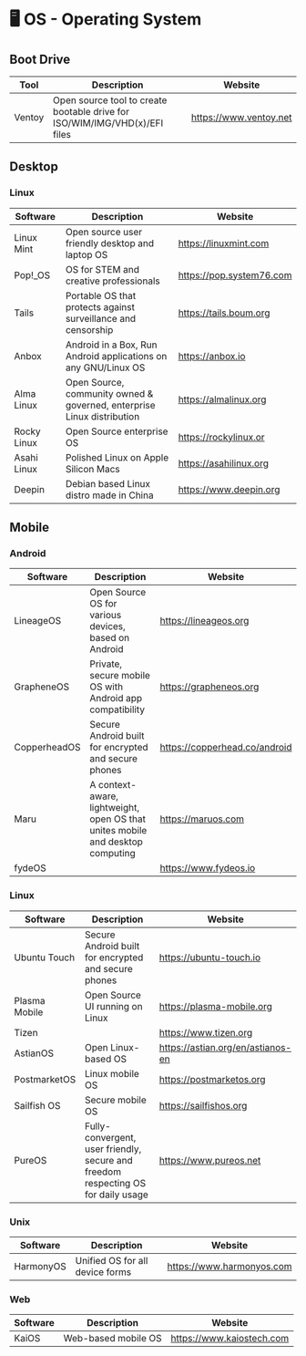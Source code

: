 # 🖥  OS - Operating System

## Boot Drive

| Tool     | Description                                                                | Website                |
| -------- | -------------------------------------------------------------------------- | ---------------------- |
| Ventoy   | Open source tool to create bootable drive for ISO/WIM/IMG/VHD(x)/EFI files | https://www.ventoy.net |

## Desktop

### Linux

| Software    | Description                                     | Website               |
| ----------- | ----------------------------------------------- | --------------------- |
| Linux Mint  | Open source user friendly desktop and laptop OS | https://linuxmint.com |
| Pop!_OS     | OS for STEM and creative professionals          | https://pop.system76.com |
| Tails       | Portable OS that protects against surveillance and censorship | https://tails.boum.org |
| Anbox       | Android in a Box, Run Android applications on any GNU/Linux OS | https://anbox.io |
| Alma Linux  | Open Source, community owned & governed, enterprise Linux distribution | https://almalinux.org |
| Rocky Linux | Open Source enterprise OS                       | https://rockylinux.or |
| Asahi Linux | Polished Linux on Apple Silicon Macs            | https://asahilinux.org |
| Deepin      | Debian based Linux distro made in China         | https://www.deepin.org |

## Mobile

### Android 

| Software   | Description                                          | Website               |
| ---------- | ---------------------------------------------------- | --------------------- |
| LineageOS  | Open Source OS for various devices, based on Android | https://lineageos.org |
| GrapheneOS | Private, secure mobile OS with Android app compatibility | https://grapheneos.org |
| CopperheadOS | Secure Android built for encrypted and secure phones | https://copperhead.co/android |
| Maru       | A context-aware, lightweight, open OS that unites mobile and desktop computing | https://maruos.com |
| fydeOS     |                                                      | https://www.fydeos.io |

### Linux

| Software     | Description                                          | Website                 |
| ------------ | ---------------------------------------------------- | ----------------------- |
| Ubuntu Touch | Secure Android built for encrypted and secure phones | https://ubuntu-touch.io |
| Plasma Mobile | Open Source UI running on Linux                     | https://plasma-mobile.org |
| Tizen        |                                                      | https://www.tizen.org   |
| AstianOS     | Open Linux-based OS                                  | https://astian.org/en/astianos-en |
| PostmarketOS | Linux mobile OS                                      | https://postmarketos.org |
| Sailfish OS  | Secure mobile OS                                     | https://sailfishos.org  |
| PureOS       | Fully-convergent, user friendly, secure and freedom respecting OS for daily usage | https://www.pureos.net  |

### Unix

| Software   | Description                                          | Website                   |
| ---------- | ---------------------------------------------------- | ------------------------- |
| HarmonyOS  | Unified OS for all device forms                      | https://www.harmonyos.com |

### Web

| Software   | Description                                          | Website                   |
| ---------- | ---------------------------------------------------- | ------------------------- |
| KaiOS      | Web-based mobile OS                                  | https://www.kaiostech.com |
